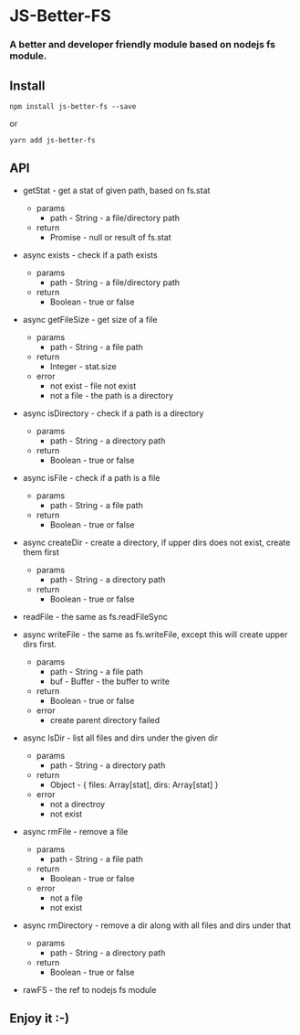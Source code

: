 # JS-Better-FS

### A better and developer friendly module based on nodejs fs module.

## **Install**

~~~
npm install js-better-fs --save
~~~

or

~~~
yarn add js-better-fs
~~~

## **API**

- getStat - get a stat of given path, based on fs.stat
  - params
    - path - String - a file/directory path
  - return
    - Promise - null or result of fs.stat

- async exists - check if a path exists
  - params
    - path - String - a file/directory path
  - return
    - Boolean - true or false

- async getFileSize - get size of a file
  - params
    - path - String - a file path
  - return
    - Integer - stat.size
  - error
    - not exist - file not exist
    - not a file - the path is a directory

- async isDirectory - check if a path is a directory
  - params
    - path - String - a directory path
  - return
    - Boolean - true or false

- async isFile - check if a path is a file
  - params
    - path - String - a file path
  - return
    - Boolean - true or false

- async createDir - create a directory, if upper dirs does not exist, create them first
  - params
    - path - String - a directory path
  - return
    - Boolean - true or false

- readFile - the same as fs.readFileSync

- async writeFile - the same as fs.writeFile, except this will create upper dirs first.
  - params
    - path - String - a file path
    - buf - Buffer - the buffer to write
  - return
    - Boolean - true or false
  - error
    - create parent directory failed

- async lsDir - list all files and dirs under the given dir
  - params
    - path - String - a directory path
  - return
    - Object - { files: Array[stat], dirs: Array[stat] }
  - error
    - not a directroy
    - not exist

- async rmFile - remove a file
  - params
    - path - String - a file path
  - return
    - Boolean - true or false
  - error
    - not a file
    - not exist

- async rmDirectory - remove a dir along with all files and dirs under that
  - params
    - path - String - a directory path
  - return
    - Boolean - true or false

- rawFS - the ref to nodejs fs module



## Enjoy it :-)